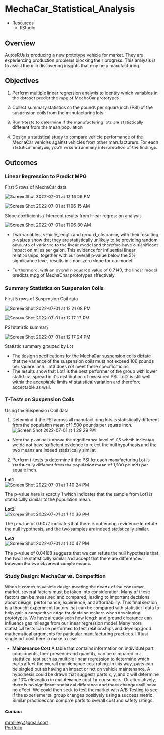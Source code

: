 # MechaCar_Statistical_Analysis

- Resources
    - RStudio

## Overview

AutosRUs is producing a new prototype vehicle for market.  They are experiencing production problems blocking their progress.  This analysis is to assist them in discovering insights that may help manufacturing.

## Objectives

1. Perform multiple linear regression analysis to identify which variables in the dataset predict the mpg of MechaCar prototypes

2. Collect summary statistics on the pounds per square inch (PSI) of the suspension coils from the manufacturing lots

3. Run t-tests to determine if the manufacturing lots are statistically different from the mean population

4. Design a statistical study to compare vehicle performance of the MechaCar vehicles against vehicles from other manufacturers. For each statistical analysis, you’ll write a summary interpretation of the findings.

## Outcomes

### Linear Regression to Predict MPG

First 5 rows of MechaCar data

![Screen Shot 2022-07-01 at 12 18 58 PM](https://user-images.githubusercontent.com/100544761/176941117-55abf35a-5dea-4179-867a-ce3a8d5afe9d.png)

![Screen Shot 2022-07-01 at 11 06 15 AM](https://user-images.githubusercontent.com/100544761/176931908-6b9acbcf-8f6d-4b7d-a3f2-cdcdebc645b8.png)

Slope coefficients / Intercept results from linear regression analysis

![Screen Shot 2022-07-01 at 11 06 30 AM](https://user-images.githubusercontent.com/100544761/176933457-2b2e2d87-4bc0-4e84-a498-dce2ba59c85b.png)

- Two variables, vehicle_length and ground_clearance, with their resulting p-values show that they are statistically unlikely to be providing random amounts of variance to the linear model and therefore have a significant impact on miles per galon. This evidence for influential linear relationships, together with our overall p-value below the 5% significance level, results in a non-zero slope for our model.

- Furthermore, with an overall r-squared value of 0.7149, the linear model predicts mpg of MechaChar prototypes effectively.

### Summary Statistics on Suspension Coils

First 5 rows of Suspension Coil data

![Screen Shot 2022-07-01 at 12 21 08 PM](https://user-images.githubusercontent.com/100544761/176941403-bc2a07d0-3a34-4055-9eee-898a146d5421.png)

![Screen Shot 2022-07-01 at 12 17 13 PM](https://user-images.githubusercontent.com/100544761/176941527-f216cdba-0127-44d4-a63d-817fbe0cc50b.png)

PSI statistic summary

![Screen Shot 2022-07-01 at 12 17 24 PM](https://user-images.githubusercontent.com/100544761/176941575-5a3e6c67-8b11-40da-b3fd-3a8ec2061466.png)

Statistic summary grouped by Lot
- The design specifications for the MechaCar suspension coils dictate that the variance of the suspension coils must not exceed 100 pounds per square inch.  Lot3 does not meet these specificatioins.
- The results show that Lot1 is the best performer of the group with lower statistical spread in it's distribution of measured PSI. Lot2 is still well within the acceptable limits of statistical variation and therefore acceptable as well.

### T-Tests on Suspension Coils

Using the Suspension Coil data
1. Determind if the PSI across all manufacturing lots is statistically different from the population mean of 1,500 pounds per square inch.<br>
![Screen Shot 2022-07-01 at 1 29 29 PM](https://user-images.githubusercontent.com/100544761/176951645-d7168eeb-c543-410d-88c3-c78225fb666d.png)

- Note the p-value is above the significance level of .05 whcih indicates we do not have sufficient evidence to reject the null hypothesis and the two means are indeed statistically similar.

2. Perform t-tests to determine if the PSI for each manufacturing Lot is statistically different from the population mean of 1,500 pounds per square inch.

**Lot1**<br>
![Screen Shot 2022-07-01 at 1 40 24 PM](https://user-images.githubusercontent.com/100544761/176952894-a1f19167-70f4-496e-9ded-66fbcb54060c.png)

The p-value here is exactly 1 which indicates that the sample from Lot1 is statistically similar to the population mean.  

**Lot2**<br>
![Screen Shot 2022-07-01 at 1 40 36 PM](https://user-images.githubusercontent.com/100544761/176953168-30c889d5-b9d5-4cf9-8984-166ec7eec3e8.png)

The p-value of 0.6072 indicates that there is not enough evidence to refute the null hypothesis, and the two samples are indeed statistically similar.

**Lot3**<br>
![Screen Shot 2022-07-01 at 1 40 47 PM](https://user-images.githubusercontent.com/100544761/176953313-18097701-3d83-4f11-82cf-ab0d08a03e42.png)

The p-value of 0.04168 suggests that we can refute the null hypothesis that the two are statistically similar and accept that there are differences between the two observed sample means.

### Study Design: MechaCar vs. Competition

When it comes to vehicle design meeting the needs of the consumer market, several factors must be taken into consideration.  Many of these factors can be measured and compared, leading to important decisions about design, performance, experience, and affordability.  This final section is a thought experiment factors that can be compared with statistical data to help gain a competitive edge for decision makers when developing prototypes.  We have already seen how length and ground clearance can influence gas mileage from our linear regression model.  Many more statistical tests can be performed to test relationships and develop good mathematical arguments for particular manufacturing practices.  I'll just single out cost here to make a case.

- **Maintenance Cost**
    A table that contains information on individual part components, their presence and quantity, can be compared in a statistical test such as multiple linear regression to determine which parts affect the overall maintenance cost rating.  In this way, parts can be singled out as having an impact or not on vehicle maintenance.  A hypothesis could be drawn that suggests parts x, y, and z will determine an 10% eleveation in maintenance cost for consumers.  Or alternatively, there is no significant statistical difference and these changes will have no effect.  We could then seek to test the market with A/B Testing to see if the experiemental group changes positively using a success metric.  Similar practices can compare parts to overall cost and safety ratings.

#### Contact

mrmileyy@gmail.com <br>
[Portfolio](https://m-miley.github.io/portfolio/)
